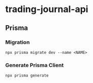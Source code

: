 # trading-journal-api

## Prisma

### Migration

`npx prisma migrate dev --name <NAME>`

### Generate Prisma Client

`npx prisma generate`
